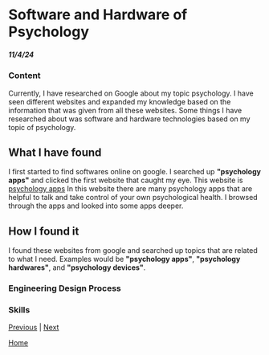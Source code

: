# Software and Hardware of Psychology
##### 11/4/24
### Content
Currently, I have researched on Google about my topic psychology. I have seen different websites and expanded my knowledge based on the information that was given from all these websites. Some things I have researched about was software and hardware technologies based on my topic of psychology. 
## What I have found
I first started to find softwares online on google. I searched up **"psychology apps"** and clicked the first website that caught my eye. This website is [psychology apps](https://careersinpsychology.org/15-psychology-apps-you-should-be-using/) In this website there are many psychology apps that are helpful to talk and take control of your own psychological health. I browsed through the apps and looked into some apps deeper. 
## How I found it
I found these websites from google and searched up topics that are related to what I need. Examples would be **"psychology apps"**, **"psychology hardwares"**, and **"psychology devices"**.

### Engineering Design Process

### Skills
[Previous](entry01.md) | [Next](entry03.md)

[Home](../README.md)
